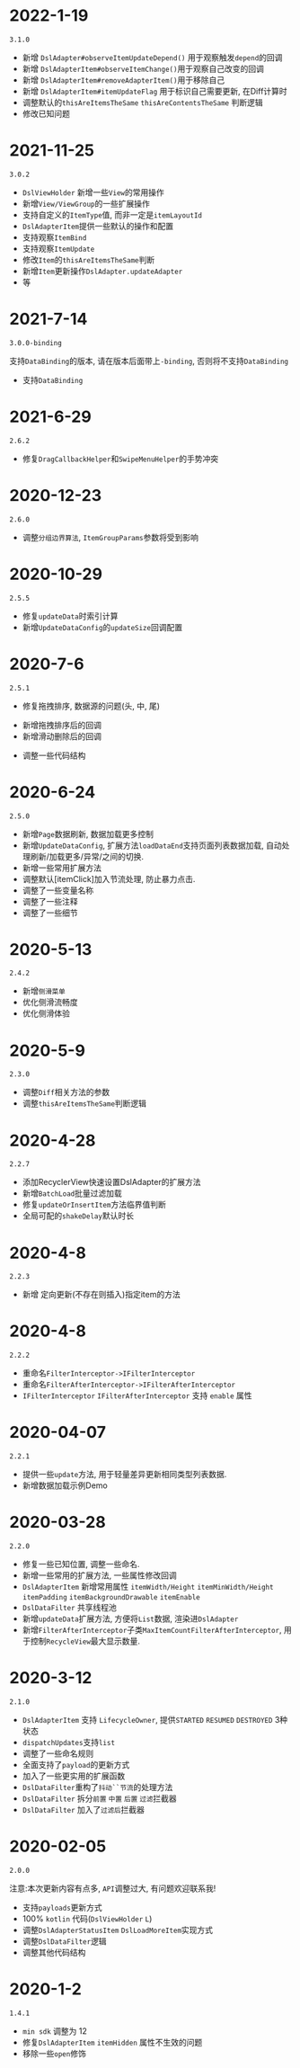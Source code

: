 # 2022-1-19

`3.1.0`

- 新增 `DslAdapter#observeItemUpdateDepend()` 用于观察触发`depend`的回调
- 新增 `DslAdapterItem#observeItemChange()`用于观察自己改变的回调
- 新增 `DslAdapterItem#removeAdapterItem()`用于移除自己
- 新增 `DslAdapterItem#itemUpdateFlag` 用于标识自己需要更新, 在Diff计算时
- 调整默认的`thisAreItemsTheSame` `thisAreContentsTheSame` 判断逻辑
- 修改已知问题

# 2021-11-25

`3.0.2`

- `DslViewHolder` 新增一些`View`的常用操作
- 新增`View/ViewGroup`的一些扩展操作
- 支持自定义的`ItemType`值, 而非一定是`itemLayoutId`
- `DslAdapterItem`提供一些默认的操作和配置
- 支持观察`ItemBind`
- 支持观察`ItemUpdate`
- 修改`Item`的`thisAreItemsTheSame`判断
- 新增`Item`更新操作`DslAdapter.updateAdapter`
- 等

# 2021-7-14

`3.0.0-binding`

支持`DataBinding`的版本, 请在版本后面带上`-binding`, 否则将不支持`DataBinding`

- 支持`DataBinding`

# 2021-6-29

`2.6.2`

- 修复`DragCallbackHelper`和`SwipeMenuHelper`的手势冲突

# 2020-12-23

`2.6.0`

- 调整`分组边界算法`, `ItemGroupParams`参数将受到影响

# 2020-10-29

`2.5.5`

- 修复`updateData`时索引计算
- 新增`UpdateDataConfig`的`updateSize`回调配置

# 2020-7-6

`2.5.1`

- 修复拖拽排序, 数据源的问题(头, 中, 尾)
+ 新增拖拽排序后的回调
+ 新增滑动删除后的回调
- 调整一些代码结构

# 2020-6-24

`2.5.0`

- 新增`Page`数据刷新, 数据加载更多控制
- 新增`UpdateDataConfig`, 扩展方法`loadDataEnd`支持页面列表数据加载, 自动处理刷新/加载更多/异常/之间的切换.
- 新增一些常用扩展方法
- 调整默认[itemClick]加入节流处理, 防止暴力点击.
- 调整了一些变量名称
- 调整了一些注释
- 调整了一些细节

# 2020-5-13

`2.4.2`

- 新增`侧滑菜单`
- 优化侧滑流畅度
- 优化侧滑体验

# 2020-5-9

`2.3.0`

- 调整`Diff`相关方法的参数
- 调整`thisAreItemsTheSame`判断逻辑

# 2020-4-28

`2.2.7`

- 添加RecyclerView快速设置DslAdapter的扩展方法
- 新增`BatchLoad`批量过滤加载
- 修复`updateOrInsertItem`方法临界值判断
- 全局可配的`shakeDelay`默认时长

# 2020-4-8

`2.2.3`

- 新增 定向更新(不存在则插入)指定item的方法

# 2020-4-8

`2.2.2`

- 重命名`FilterInterceptor->IFilterInterceptor`
- 重命名`FilterAfterInterceptor->IFilterAfterInterceptor`
- `IFilterInterceptor` `IFilterAfterInterceptor` 支持 `enable` 属性


# 2020-04-07

`2.2.1`

- 提供一些`update`方法, 用于轻量差异更新相同类型列表数据.
- 新增数据加载示例Demo

# 2020-03-28

`2.2.0`

- 修复一些已知位置, 调整一些命名.
- 新增一些常用的扩展方法, 一些属性修改回调
- `DslAdapterItem` 新增常用属性 `itemWidth/Height` `itemMinWidth/Height` `itemPadding` `itemBackgroundDrawable` `itemEnable`
- `DslDataFilter` 共享线程池
- 新增`updateData`扩展方法, 方便将`List`数据, 渲染进`DslAdapter`
- 新增`FilterAfterInterceptor`子类`MaxItemCountFilterAfterInterceptor`, 用于控制`RecycleView`最大显示数量.

# 2020-3-12

`2.1.0`

- `DslAdapterItem` 支持 `LifecycleOwner`, 提供`STARTED` `RESUMED` `DESTROYED` 3种状态
- `dispatchUpdates`支持`list`
- 调整了一些命名规则
- 全面支持了`payload`的更新方式
- 加入了一些更实用的扩展函数
- `DslDataFilter`重构了`抖动``节流`的处理方法
- `DslDataFilter` 拆分`前置` `中置` `后置` `过滤`拦截器
- `DslDataFilter` 加入了`过滤后`拦截器

# 2020-02-05

`2.0.0`

注意:本次更新内容有点多, `API`调整过大, 有问题欢迎联系我!

- 支持`payloads`更新方式
- 100% `kotlin` 代码(`DslViewHolder` `L`)
- 调整`DslAdapterStatusItem` `DslLoadMoreItem`实现方式 
- 调整`DslDataFilter`逻辑
- 调整其他代码结构

# 2020-1-2

`1.4.1`

- `min sdk` 调整为 12
- 修复`DslAdapterItem` `itemHidden` 属性不生效的问题
- 移除一些`open`修饰